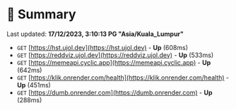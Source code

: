 # 📖 Summary
Last updated: **17/12/2023, 3:10:13 PG "Asia/Kuala_Lumpur"**

- `GET` [https://hst.ujol.dev](https://hst.ujol.dev) - **Up** (608ms)
- `GET` [https://reddviz.ujol.dev](https://reddviz.ujol.dev) - **Up** (533ms)
- `GET` [https://memeapi.cyclic.app](https://memeapi.cyclic.app) - **Up** (642ms)
- `GET` [https://klik.onrender.com/health](https://klik.onrender.com/health) - **Up** (451ms)
- `GET` [https://dumb.onrender.com](https://dumb.onrender.com) - **Up** (288ms)
